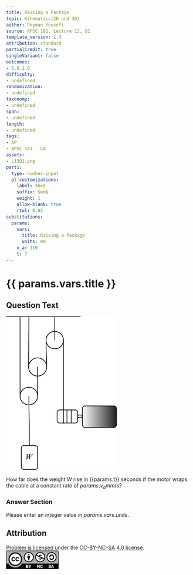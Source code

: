 ```yaml
---
title: Raising a Package
topic: Kinematics(2D and 3D)
author: Peyman Yousefi
source: APSC 181, Lecture 13, Q1
template_version: 1.3
attribution: standard
partialCredit: true
singleVariant: false
outcomes:
- 5.9.1.0
difficulty:
- undefined
randomization:
- undefined
taxonomy:
- undefined
span:
- undefined
length:
- undefined
tags:
- AP
- APSC 181 - LA
assets:
- L13Q1.png
part1:
  type: number-input
  pl-customizations:
    label: $h=$
    suffix: $mm$
    weight: 1
    allow-blank: true
    rtol: 0.02
substitutions:
  params:
    vars:
      title: Raising a Package
      units: mm
    v_a: 319
    t: 7
---
```

# {{ params.vars.title }}

## Question Text

<img src="L13Q1.png" width=60%>

How far does the weight $W$ rise in {{params.t}} seconds if the motor wraps the cable at a constant rate of ${{params.v_a}} mm/s$?

### Answer Section

Please enter an integer value in ${{ params.vars.units }}$.

## Attribution

Problem is licensed under the [CC-BY-NC-SA 4.0 license](https://creativecommons.org/licenses/by-nc-sa/4.0/).<br> ![The Creative Commons 4.0 license requiring attribution-BY, non-commercial-NC, and share-alike-SA license.](https://raw.githubusercontent.com/firasm/bits/master/by-nc-sa.png)